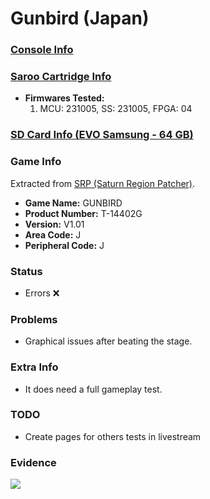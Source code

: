 # Gunbird (Japan)

### [Console Info](../../../../../Info/Consoles/VA13/README.md)

### [Saroo Cartridge Info](../../../../../Info/Cartridges/RetroGameParadiseStore/1.32F/README.md)

- <b>Firmwares Tested:</b>
  1. MCU: 231005, SS: 231005, FPGA: 04

### [SD Card Info (EVO Samsung - 64 GB)](../../../../../Info/SdCards/Samsung/64GB/fat32/README.md)

### Game Info

Extracted from [SRP (Saturn Region Patcher)](https://segaxtreme.net/resources/saturn-region-patcher.81/download).

- <b>Game Name:</b> GUNBIRD
- <b>Product Number:</b> T-14402G
- <b>Version:</b> V1.01
- <b>Area Code:</b> J
- <b>Peripheral Code:</b> J

### Status

- Errors :x:

### Problems

- Graphical issues after beating the stage.

### Extra Info

- It does need a full gameplay test.

### TODO

- Create pages for others tests in livestream

### Evidence

[![](https://img.youtube.com/vi/zqmlRjDOB4Y/0.jpg)](https://www.youtube.com/watch?v=zqmlRjDOB4Y)
